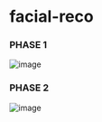 # facial-reco
### PHASE 1

![image](https://github.com/user-attachments/assets/8707c0c5-ae04-4d5d-b57a-da5d911370d6)

### PHASE 2
![image](https://github.com/user-attachments/assets/36741523-c263-4af4-ab24-13ded97a17fa)
